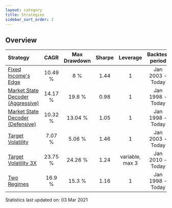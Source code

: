 ```yaml
---
layout: category
title: Strategies
sidebar_sort_order: 2
---
```


## Overview

| Strategy | CAGR | Max Drawdown | Sharpe | Leverage | Backtest period |
| :------- | :--: | :----------: | :----: | :------: | :-------------: |
| [Fixed Income's Edge](/strategies/fixed-incomes-edge) | 10.49 % | 8 % | 1.44 | 1 | Jan 2003 - Today |
| [Market State Decoder (Aggressive)](/strategies/market-state-decoder-aggressive) | 14.17 % | 19.8 % | 0.98 | 1 | Jan 1998 - Today |
| [Market State Decoder (Defensive)](/strategies/market-state-decoder-defensive) | 10.32 % | 13.04 % | 1.05 | 1 | Jan 1998 - Today |
| [Target Volatility](/strategies/target-volatility) | 7.07 % | 5.06 % | 1.46 | 1 | Jan 2003 - Today |
| [Target Volatility 3X](/strategies/target-volatility-3x) | 23.75 % | 24.26 % | 1.24 | variable, max 3 | Jan 2010 - Today |
| [Two Regimes](/strategies/two-regimes) | 16.9 % | 15.3 % | 1.16 | 1 | Jan 1998 - Today |

Statistics last updated on: 03 Mar 2021
